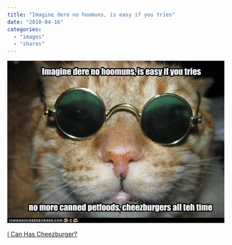 ```yaml
---
title: "Imagine dere no hoomuns, is easy if you tries"
date: "2010-04-16"
categories: 
  - "images"
  - "shares"
---
```


![](images/tumblr_l0zq65lOvU1qz4vrlo1_500.jpg)

[I Can Has Cheezburger?](http://icanhascheezburger.com/2010/04/16/funny-pictures-you-tries/?utm_source=feedburner&utm_medium=feed&utm_campaign=Feed%3A+ICanHasCheezburger+%28I+CAN+HAS+CHEEZBURGER%3F%29&utm_content=Google+Reader)
